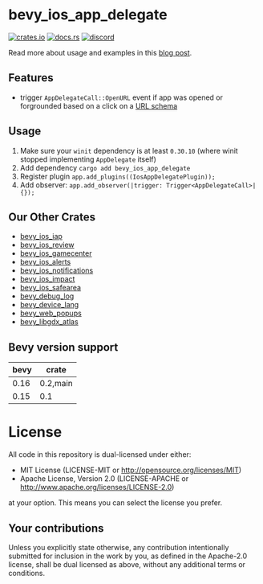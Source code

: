 # bevy_ios_app_delegate

[![crates.io][sh_crates]][lk_crates]
[![docs.rs][sh_docs]][lk_docs]
[![discord][sh_discord]][lk_discord]

[sh_crates]: https://img.shields.io/crates/v/bevy_ios_app_delegate.svg
[lk_crates]: https://crates.io/crates/bevy_ios_app_delegate
[sh_docs]: https://img.shields.io/docsrs/bevy_ios_app_delegate
[lk_docs]: https://docs.rs/bevy_ios_app_delegate/latest/bevy_ios_app_delegate/
[sh_discord]: https://img.shields.io/discord/1176858176897953872?label=discord&color=5561E6
[lk_discord]: https://discord.gg/rQNeEnMhus

Read more about usage and examples in this [blog post](https://rustunit.com/blog/2025/05-18-bevy-ios-deep-linking/).

## Features
* trigger `AppDelegateCall::OpenURL` event if app was opened or forgrounded based on a click on a [URL schema](https://developer.apple.com/documentation/xcode/defining-a-custom-url-scheme-for-your-app)

## Usage

1. Make sure your `winit` dependency is at least `0.30.10` (where winit stopped implementing `AppDelegate` itself)
2. Add dependency `cargo add bevy_ios_app_delegate`
3. Register plugin `app.add_plugins((IosAppDelegatePlugin));`
4. Add observer: `app.add_observer(|trigger: Trigger<AppDelegateCall>| {});`

## Our Other Crates

- [bevy_ios_iap](https://github.com/rustunit/bevy_ios_iap)
- [bevy_ios_review](https://github.com/rustunit/bevy_ios_review)
- [bevy_ios_gamecenter](https://github.com/rustunit/bevy_ios_gamecenter)
- [bevy_ios_alerts](https://github.com/rustunit/bevy_ios_alerts)
- [bevy_ios_notifications](https://github.com/rustunit/bevy_ios_notifications)
- [bevy_ios_impact](https://github.com/rustunit/bevy_ios_impact)
- [bevy_ios_safearea](https://github.com/rustunit/bevy_ios_safearea)
- [bevy_debug_log](https://github.com/rustunit/bevy_debug_log)
- [bevy_device_lang](https://github.com/rustunit/bevy_device_lang)
- [bevy_web_popups](https://github.com/rustunit/bevy_web_popups)
- [bevy_libgdx_atlas](https://github.com/rustunit/bevy_libgdx_atlas)

## Bevy version support

|bevy|crate|
|---|---|
|0.16|0.2,main|
|0.15|0.1|

# License

All code in this repository is dual-licensed under either:

- MIT License (LICENSE-MIT or http://opensource.org/licenses/MIT)
- Apache License, Version 2.0 (LICENSE-APACHE or http://www.apache.org/licenses/LICENSE-2.0)

at your option. This means you can select the license you prefer.

## Your contributions
Unless you explicitly state otherwise, any contribution intentionally submitted for inclusion in the work by you, as defined in the Apache-2.0 license, shall be dual licensed as above, without any additional terms or conditions.
